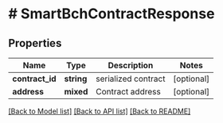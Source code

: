 # # SmartBchContractResponse

## Properties

Name | Type | Description | Notes
------------ | ------------- | ------------- | -------------
**contract_id** | **string** | serialized contract | [optional] 
**address** | **mixed** | Contract address | [optional] 

[[Back to Model list]](../../README.md#documentation-for-models) [[Back to API list]](../../README.md#documentation-for-api-endpoints) [[Back to README]](../../README.md)


